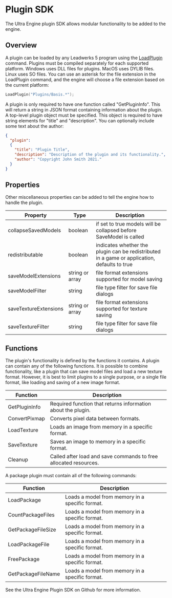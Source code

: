 # Plugin SDK #
The Ultra Engine plugin SDK allows modular functionality to be added to the engine.

## Overview ##
A plugin can be loaded by any Leadwerks 5 program using the [LoadPlugin](LoadPlugin.md) command. Plugins must be compiled separately for each supported platform.
Windows uses DLL files for plugins. MacOS uses DYLIB files. Linux uses SO files. You can use an asterisk for the file extension in the LoadPlugin command, and the engine will choose a file extension based on the current platform:

```c++
LoadPlugin("Plugins/Basis.*");
```

A plugin is only required to have one function called "GetPluginInfo". This will return a string in JSON format containing information about the plugin. A top-level plugin object must be specified. This object is required to have string elements for "title" and "description". You can optionally include some text about the author:

```json
{
  "plugin":
  {
    "title": "Plugin Title",
    "description": "Description of the plugin and its functionality.",
    "author": "Copyright John Smith 2021."
  }
}
```

## Properties ##
Other miscellaneous properties can be added to tell the engine how to handle the plugin.

| Property | Type | Description |
| ----- | ----- | ----- |
| collapseSavedModels | boolean | if set to true models will be collapsed before SaveModel is called |
| redistributable | boolean | indicates whether the plugin can be redistributed in a game or application, defaults to true |
| saveModelExtensions | string or array | file format extensions supported for model saving |
| saveModelFilter | string | file type filter for save file dialogs |
| saveTextureExtensions | string or array | file format extensions supported for texture saving |
| saveTextureFilter | string | file type filter for save file dialogs |

## Functions ##

The plugin's functionality is defined by the functions it contains. A plugin can contain any of the following functions. It is possible to combine functionality, like a plugin that
can save model files and load a new texture format. However, it is best to limit plugins to a single purpose, or a single file format, like loading and saving of a new image format.

| Function | Description |
| ---- | ---- |
| GetPluginInfo | Required function that returns information about the plugin. |
| ConvertPixmap | Converts pixel data between formats. |
| LoadTexture | Loads an image from memory in a specific format. |
| SaveTexture | Saves an image to memory in a specific format. |
| Cleanup | Called after load and save commands to free allocated resources. |

A package plugin must contain all of the following commands:

| Function | Description |
| ---- | ---- |
| LoadPackage | Loads a model from memory in a specific format. |
| CountPackageFiles | Loads a model from memory in a specific format. |
| GetPackageFileSize | Loads a model from memory in a specific format. |
| LoadPackageFile | Loads a model from memory in a specific format. |
| FreePackage | Loads a model from memory in a specific format. |
| GetPackageFileName | Loads a model from memory in a specific format. |

See the Ultra Engine Plugin SDK on Github for more information.